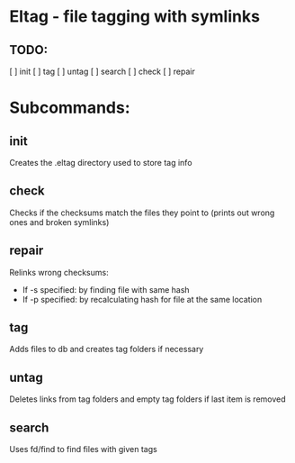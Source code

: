 # Eltag - file tagging with symlinks

## TODO:
[ ] init
[ ] tag
[ ] untag
[ ] search
[ ] check
[ ] repair

# Subcommands:

## init

Creates the .eltag directory used to store tag info

## check

Checks if the checksums match the files they point to (prints out wrong ones and broken symlinks)

## repair

Relinks wrong checksums:
- If -s specified: by finding file with same hash
- If -p specified: by recalculating hash for file at the same location

## tag

Adds files to db and creates tag folders if necessary

## untag

Deletes links from tag folders and empty tag folders if last item is removed

## search

Uses fd/find to find files with given tags
